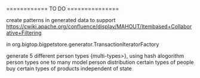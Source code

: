 ============ TO DO ===============

create patterns in generated data to support
https://cwiki.apache.org/confluence/display/MAHOUT/Itembased+Collaborative+Filtering

in org.bigtop.bigpetstore.generator.TransactionIteratorFactory

generate 5 different person types {multi-types>}, using hash alogorithm
person types one to many
model
person distribution certain types of people buy certain types of products independent of state
